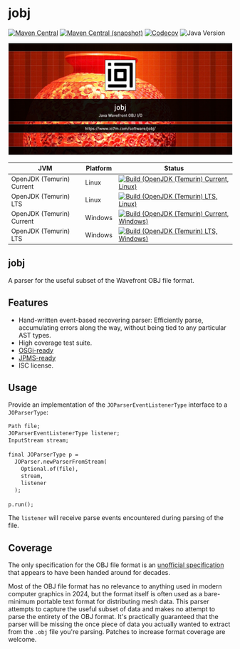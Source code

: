 jobj
===

[![Maven Central](https://img.shields.io/maven-central/v/com.io7m.jobj/com.io7m.jobj.svg?style=flat-square)](http://search.maven.org/#search%7Cga%7C1%7Cg%3A%22com.io7m.jobj%22)
[![Maven Central (snapshot)](https://img.shields.io/nexus/s/com.io7m.jobj/com.io7m.jobj?server=https%3A%2F%2Fs01.oss.sonatype.org&style=flat-square)](https://s01.oss.sonatype.org/content/repositories/snapshots/com/io7m/jobj/)
[![Codecov](https://img.shields.io/codecov/c/github/io7m-com/jobj.svg?style=flat-square)](https://codecov.io/gh/io7m-com/jobj)
![Java Version](https://img.shields.io/badge/17-java?label=java&color=e65cc3)

![com.io7m.jobj](./src/site/resources/jobj.jpg?raw=true)

| JVM | Platform | Status |
|-----|----------|--------|
| OpenJDK (Temurin) Current | Linux | [![Build (OpenJDK (Temurin) Current, Linux)](https://img.shields.io/github/actions/workflow/status/io7m-com/jobj/main.linux.temurin.current.yml)](https://www.github.com/io7m-com/jobj/actions?query=workflow%3Amain.linux.temurin.current)|
| OpenJDK (Temurin) LTS | Linux | [![Build (OpenJDK (Temurin) LTS, Linux)](https://img.shields.io/github/actions/workflow/status/io7m-com/jobj/main.linux.temurin.lts.yml)](https://www.github.com/io7m-com/jobj/actions?query=workflow%3Amain.linux.temurin.lts)|
| OpenJDK (Temurin) Current | Windows | [![Build (OpenJDK (Temurin) Current, Windows)](https://img.shields.io/github/actions/workflow/status/io7m-com/jobj/main.windows.temurin.current.yml)](https://www.github.com/io7m-com/jobj/actions?query=workflow%3Amain.windows.temurin.current)|
| OpenJDK (Temurin) LTS | Windows | [![Build (OpenJDK (Temurin) LTS, Windows)](https://img.shields.io/github/actions/workflow/status/io7m-com/jobj/main.windows.temurin.lts.yml)](https://www.github.com/io7m-com/jobj/actions?query=workflow%3Amain.windows.temurin.lts)|

## jobj

A parser for the useful subset of the Wavefront OBJ file format.

## Features

* Hand-written event-based recovering parser: Efficiently parse, accumulating
  errors along the way, without being tied to any particular AST types.
* High coverage test suite.
* [OSGi-ready](https://www.osgi.org/)
* [JPMS-ready](https://en.wikipedia.org/wiki/Java_Platform_Module_System)
* ISC license.

## Usage

Provide an implementation of the `JOParserEventListenerType` interface
to a `JOParserType`:

```
Path file;
JOParserEventListenerType listener;
InputStream stream;

final JOParserType p =
  JOParser.newParserFromStream(
    Optional.of(file),
    stream,
    listener
  );

p.run();
```

The `listener` will receive parse events encountered during parsing of the
file.

## Coverage

The only specification for the OBJ file format is an
[unofficial specification](src/site/resources/obj.txt) that appears to have
been handed around for decades.

Most of the OBJ file format has no relevance to anything used in modern
computer graphics in 2024, but the format itself is often used as a
bare-minimum portable text format for distributing mesh data. This parser
attempts to capture the useful subset of data and makes no attempt to parse
the entirety of the OBJ format. It's practically guaranteed that the parser
will be missing the once piece of data you actually wanted to extract from the
`.obj` file you're parsing. Patches to increase format coverage are welcome.

